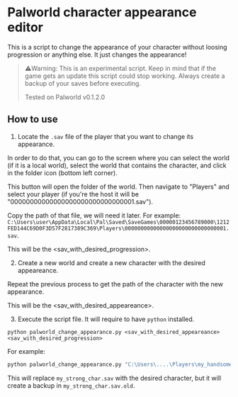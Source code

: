 # Palworld character appearance editor

This is a script to change the appearance of your character without loosing progression
or anything else. It just changes the appearance!

> ⚠️Warning: This is an experimental script. Keep in mind that if the game gets an update this script could stop working. Always create a backup of your saves before executing.
>
> Tested on Palworld v0.1.2.0

## How to use

1. Locate the `.sav` file of the player that you want to change its appearance.

In order to do that, you can go to the screen where you can select the world (if it is a local world), select the world that contains the character, and click in the folder icon (bottom left corner).

This button will open the folder of the world. Then navigate to "Players" and select your player (if you're the host it will be "00000000000000000000000000000001.sav").

Copy the path of that file, we will need it later. For example: `C:\Users\user\AppData\Local\Pal\Saved\SaveGames\00000123456789000\1212FED144C69D0F3D57F2817389C369\Players\00000000000000000000000000000001.sav`.

This will be the <sav_with_desired_progression>.


2. Create a new world and create a new character with the desired appeareance.

Repeat the previous process to get the path of the character with the new appearance.

This will be the <sav_with_desired_appeareance>.

3. Execute the script file. It will require to have `python` installed.

`python palworld_change_appearance.py <sav_with_desired_appeareance> <sav_with_desired_progression>`

For example:
```bash
python palworld_change_appearance.py "C:\Users\....\Players\my_handsome_char.sav" "C:\Users\....\Players\my_strong_char.sav"
```

This will replace `my_strong_char.sav` with the desired character, but it will create a backup in `my_strong_char.sav.old`.
